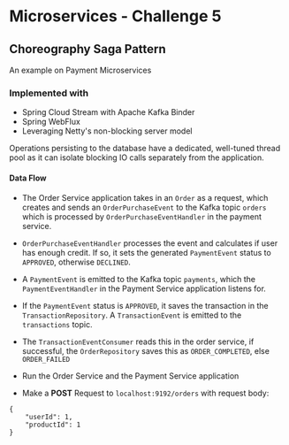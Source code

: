 # Microservices - Challenge 5

## Choreography Saga Pattern 

An example on Payment Microservices

### Implemented with 
- Spring Cloud Stream with Apache Kafka Binder
- Spring WebFlux
- Leveraging Netty's non-blocking server model

Operations persisting to the database have a dedicated, well-tuned thread pool as it can isolate blocking IO calls separately from the application.

#### Data Flow
- The Order Service application takes in an `Order` as a request,
which creates and sends an `OrderPurchaseEvent` to the Kafka topic `orders` which is processed by `OrderPurchaseEventHandler` in the payment service.
- `OrderPurchaseEventHandler` processes the event and calculates if user has enough credit. If so,
it sets the generated `PaymentEvent` status to `APPROVED`, otherwise `DECLINED`.
- A `PaymentEvent` is emitted to the Kafka topic `payments`, which the `PaymentEventHandler` in the Payment Service application
listens for.
- If the `PaymentEvent` status is `APPROVED`, it saves the transaction in the `TransactionRepository`.
A `TransactionEvent` is emitted to the `transactions` topic.
- The `TransactionEventConsumer` reads this in the order service, if successful, the `OrderRepository` saves this as 
`ORDER_COMPLETED`, else `ORDER_FAILED`

- Run the Order Service and the Payment Service application
- Make a **POST** Request to `localhost:9192/orders` with request body: 

```
{
    "userId": 1,
    "productId": 1
}
```
